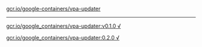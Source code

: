 [gcr.io/google-containers/vpa-updater](https://hub.docker.com/r/sqeven/vpa-updater/tags/) 

----
[gcr.io/google_containers/vpa-updater:v0.1.0 √](https://hub.docker.com/r/sqeven/vpa-updater/tags/)

[gcr.io/google_containers/vpa-updater:0.2.0 √](https://hub.docker.com/r/sqeven/vpa-updater/tags/)


